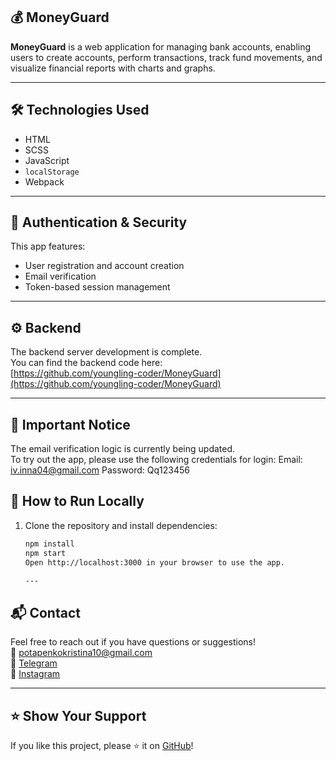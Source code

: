 ## 💰 MoneyGuard

**MoneyGuard** is a web application for managing bank accounts, enabling users to create accounts, perform transactions, track fund movements, and visualize financial reports with charts and graphs.

---

## 🛠️ Technologies Used

- HTML  
- SCSS  
- JavaScript  
- `localStorage` 
- Webpack  

---

## 🔐 Authentication & Security

This app features:  
- User registration and account creation  
- Email verification  
- Token-based session management  

---

## ⚙️ Backend

The backend server development is complete.  
You can find the backend code here:  
[https://github.com/youngling-coder/MoneyGuard](https://github.com/youngling-coder/MoneyGuard)

---

## 📧 Important Notice

The email verification logic is currently being updated.  
To try out the app, please use the following credentials for login:
Email: iv.inna04@gmail.com
Password: Qq123456

## 🚀 How to Run Locally

1. Clone the repository and install dependencies:  
   ```bash
   npm install
   npm start
   Open http://localhost:3000 in your browser to use the app.

   ---

## 📬 Contact

Feel free to reach out if you have questions or suggestions!  
📧 [potapenkokristina10@gmail.com](mailto:potapenkokristina10@gmail.com)  
🔗 [Telegram](https://t.me/kristina_potapenko)  
📸 [Instagram](https://www.instagram.com/_k.vladimirovnaa_?igsh=MTBrY3huNDAydzFjYQ%3D%3D&utm_source=qr)

---

## ⭐️ Show Your Support

If you like this project, please ⭐ it on [GitHub](https://kristinapotapenko.github.io/Money-Guard/)!
